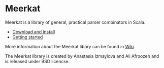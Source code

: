 # Meerkat

Meerkat is a library of general, practical parser combinators in Scala. 

- [Download and install](https://github.com/Anastassija/Meerkat/wiki/installation)
- [Getting started](https://github.com/Anastassija/Meerkat/wiki/getting-started)

More information about the Meerkat libary can be found in [Wiki](https://github.com/Anastassija/Meerkat/wiki).

The Meerkat library is created by Anastasia Izmaylova and Ali Afroozeh and is released under BSD licencse.

